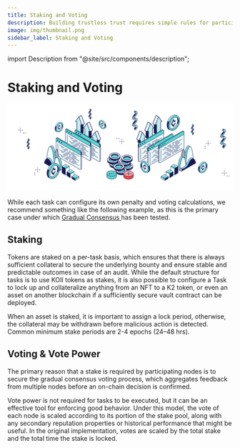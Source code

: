 ```yaml
---
title: Staking and Voting
description: Building trustless trust requires simple rules for participation.
image: img/thumbnail.png
sidebar_label: Staking and Voting
---
```


import Description from "@site/src/components/description";

# Staking and Voting

![banner](./img/Staking%20and%20Voting.svg)

<Description
  text="Building trustless trust requires simple rules for participation."
/>

While each task can configure its own penalty and voting calculations, we recommend something like the following example, as this is the primary case under which [Gradual Consensus ](gradual-consensus)has been tested.

## **Staking**&#x20;

Tokens are staked on a per-task basis, which ensures that there is always sufficient collateral to secure the underlying bounty and ensure stable and predictable outcomes in case of an audit. While the default structure for tasks is to use KOII tokens as stakes, it is also possible to configure a Task to lock up and collateralize anything from an NFT to a K2 token, or even an asset on another blockchain if a sufficiently secure vault contract can be deployed.

When an asset is staked, it is important to assign a lock period, otherwise, the collateral may be withdrawn before malicious action is detected. Common minimum stake periods are 2-4 epochs (24–48 hrs).&#x20;

## **Voting & Vote Power**

The primary reason that a stake is required by participating nodes is to secure the gradual consensus voting process, which aggregates feedback from multiple nodes before an on-chain decision is confirmed.&#x20;

Vote power is not required for tasks to be executed, but it can be an effective tool for enforcing good behavior. Under this model, the vote of each node is scaled according to its portion of the stake pool, along with any secondary reputation properties or historical performance that might be useful. In the original implementation, votes are scaled by the total stake and the total time the stake is locked.&#x20;
